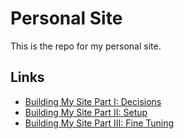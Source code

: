 # Personal Site

This is the repo for my personal site.

## Links

* [Build­ing My Site Part I: Decisions](https://tj.ie/building-my-site-part-i-decisions)
* [Build­ing My Site Part II: Setup](https://tj.ie/building-my-site-part-ii-setup)
* [Build­ing My Site Part III: Fine Tuning](https://tj.ie/building-my-site-part-iiI-fine-tuning)
